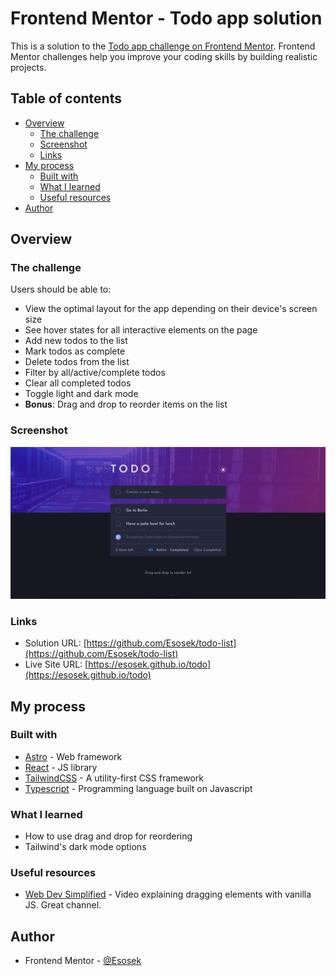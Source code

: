 # Frontend Mentor - Todo app solution

This is a solution to the [Todo app challenge on Frontend Mentor](https://www.frontendmentor.io/challenges/todo-app-Su1_KokOW). Frontend Mentor challenges help you improve your coding skills by building realistic projects. 

## Table of contents

- [Overview](#overview)
  - [The challenge](#the-challenge)
  - [Screenshot](#screenshot)
  - [Links](#links)
- [My process](#my-process)
  - [Built with](#built-with)
  - [What I learned](#what-i-learned)
  - [Useful resources](#useful-resources)
- [Author](#author)


## Overview

### The challenge

Users should be able to:

- View the optimal layout for the app depending on their device's screen size
- See hover states for all interactive elements on the page
- Add new todos to the list
- Mark todos as complete
- Delete todos from the list
- Filter by all/active/complete todos
- Clear all completed todos
- Toggle light and dark mode
- **Bonus**: Drag and drop to reorder items on the list

### Screenshot

![](/public/images/screenshot.png)

### Links

- Solution URL: [https://github.com/Esosek/todo-list](https://github.com/Esosek/todo-list)
- Live Site URL: [https://esosek.github.io/todo](https://esosek.github.io/todo)

## My process

### Built with

- [Astro](https://astro.build/) - Web framework
- [React](https://reactjs.org/) - JS library
- [TailwindCSS](https://tailwindcss.com/) - A utility-first CSS framework
- [Typescript](https://www.typescriptlang.org) - Programming language built on Javascript

### What I learned

- How to use drag and drop for reordering
- Tailwind's dark mode options

### Useful resources

- [Web Dev Simplified](https://www.youtube.com/watch?v=jfYWwQrtzzY&t=777s) - Video explaining dragging elements with vanilla JS. Great channel.

## Author

- Frontend Mentor - [@Esosek](https://www.frontendmentor.io/profile/Esosek)
